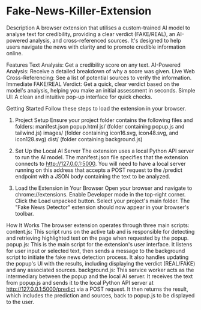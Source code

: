# Fake-News-Killer-Extension

Description
A browser extension that utilises a custom-trained AI model to analyse text for credibility, providing a clear verdict (FAKE/REAL), an AI-powered analysis, and cross-referenced sources. It's designed to help users navigate the news with clarity and to promote credible information online.

Features
Text Analysis: Get a credibility score on any text.
AI-Powered Analysis: Receive a detailed breakdown of why a score was given.
Live Web Cross-Referencing: See a list of potential sources to verify the information.
Immediate FAKE/REAL Verdict: Get a quick, clear verdict based on the model's analysis, helping you make an initial assessment in seconds.
Simple UI: A clean and intuitive pop-up interface for quick checks.

Getting Started
Follow these steps to load the extension in your browser.

1. Project Setup
Ensure your project folder contains the following files and folders:
manifest.json
popup.html
js/ (folder containing popup.js and tailwind.js)
images/ (folder containing icon16.svg, icon48.svg, and icon128.svg)
dist/ (folder containing background.js)

2. Set Up the Local AI Server
The extension uses a local Python API server to run the AI model. The manifest.json file specifies that the extension connects to http://127.0.0.1:5000. You will need to have a local server running on this address that accepts a POST request to the /predict endpoint with a JSON body containing the text to be analyzed.

3. Load the Extension in Your Browser
Open your browser and navigate to chrome://extensions.
Enable Developer mode in the top-right corner.
Click the Load unpacked button.
Select your project's main folder.
The "Fake News Detector" extension should now appear in your browser's toolbar.

How It Works
The browser extension operates through three main scripts:
content.js: This script runs on the active tab and is responsible for detecting and retrieving highlighted text on the page when requested by the popup.
popup.js: This is the main script for the extension's user interface. It listens for user input or selected text, then sends a message to the background script to initiate the fake news detection process. It also handles updating the popup's UI with the results, including displaying the verdict (REAL/FAKE) and any associated sources.
background.js: This service worker acts as the intermediary between the popup and the local AI server. It receives the text from popup.js and sends it to the local Python API server at http://127.0.0.1:5000/predict via a POST request. It then returns the result, which includes the prediction and sources, back to popup.js to be displayed to the user.
